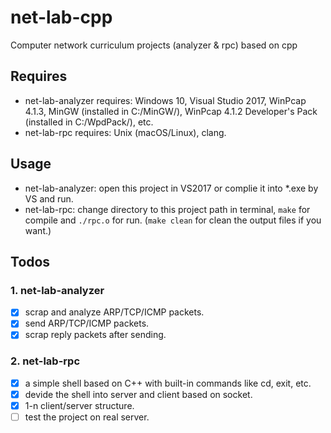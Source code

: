# net-lab-cpp
Computer network curriculum projects (analyzer &amp; rpc) based on cpp

## Requires
* net-lab-analyzer requires: Windows 10, Visual Studio 2017, WinPcap 4.1.3, MinGW (installed in C:/MinGW/), WinPcap 4.1.2 Developer's Pack (installed in C:/WpdPack/), etc.
* net-lab-rpc requires: Unix (macOS/Linux), clang.

## Usage
* net-lab-analyzer: open this project in VS2017 or complie it into *.exe by VS and run.
* net-lab-rpc: change directory to this project path in terminal, ``make`` for compile and ``./rpc.o`` for run. (``make clean`` for clean the output files if you want.)

## Todos
### 1. net-lab-analyzer
- [x] scrap and analyze ARP/TCP/ICMP packets.
- [x] send ARP/TCP/ICMP packets.
- [x] scrap reply packets after sending.

### 2. net-lab-rpc
- [x] a simple shell based on C++ with built-in commands like cd, exit, etc.
- [x] devide the shell into server and client based on socket.
- [x] 1-n client/server structure.
- [ ] test the project on real server.